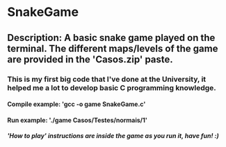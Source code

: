 # SnakeGame

## Description: A basic snake game played on the terminal. The different maps/levels of the game are provided in the 'Casos.zip' paste.

### This is my first big code that I've done at the University, it helped me a lot to develop basic C programming knowledge.

#### Compile example: 'gcc -o game SnakeGame.c'
#### Run example: './game Casos/Testes/normais/1'

##### 'How to play' instructions are inside the game as you run it, have fun! :)
